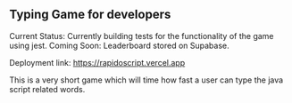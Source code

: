 
## Typing Game for developers

Current Status: Currently building tests for the functionality of the game using jest.
Coming Soon: Leaderboard stored on Supabase.

Deployment link: https://rapidoscript.vercel.app

This is a very short game which will time how fast a user can type the java script related words. 




